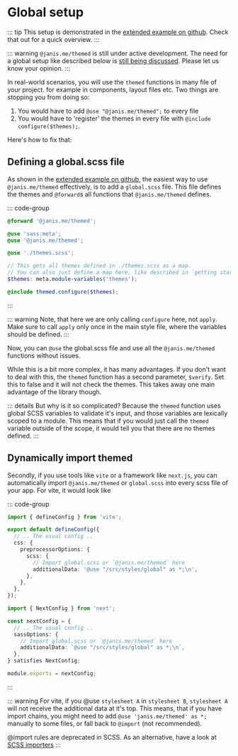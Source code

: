 # Global setup

::: tip
This setup is demonstrated in the [extended example on github](https://github.com/janis-me/themed/tree/main/examples/vite-vanilla-extended). Check that out for a quick overview.
:::

::: warning
`@janis.me/themed` is still under active development. The need for a global setup like described below is [still being discussed](https://github.com/janis-me/themed/issues/15). Please let us know your opinion.
:::

In real-world scenarios, you will use the `themed` functions in many file of your project. for example in components, layout files etc.
Two things are stopping you from doing so:

1. You would have to add `@use "@janis.me/themed";` to every file
2. You would have to 'register' the themes in every file with `@include configure($themes);`.

Here's how to fix that:

## Defining a global.scss file

As shown in the [extended example on github](https://github.com/janis-me/themed/tree/main/examples/vite-vanilla-extended), the easiest way to use `@janis.me/themed` effectively, is to add a `global.scss` file.
This file defines the themes and `@forward`s all functions that `@janis.me/themed` defines.

::: code-group

```scss [global.scss]
@forward '@janis.me/themed';

@use 'sass:meta';
@use '@janis.me/themed';

@use './themes.scss';

// This gets all themes defined in ./themes.scss as a map.
// You can also just define a map here, like described in `getting started`.
$themes: meta.module-variables('themes');

@include themed.configure($themes);
```

:::

::: warning
Note, that here we are only calling `configure` here, not `apply`. Make sure to call `apply` only once in the main style file, where the variables should be defined.
:::

Now, you can `@use` the global.scss file and use all the `@janis.me/themed` functions without issues.

While this is a bit more complex, it has many advantages. If you don't want to deal with this,
the `themed` function has a second parameter, `$verify`. Set this to false and it will not check the themes. This takes away one main advantage of the library though.

::: details But why is it so complicated?
Because the `themed` function uses global SCSS variables to validate it's input, and those variables are lexically scoped to a module.
This means that if you would just call the `themed` variable outside of the scope, it would tell you that there are no themes defined.
:::

## Dynamically import themed

Secondly, if you use tools like `vite` or a framework like `next.js`, you can automatically import `@janis.me/themed` or `global.scss` into every scss file of your app.
For vite, it would look like

::: code-group

```ts [vite.config.ts] {9}
import { defineConfig } from 'vite';

export default defineConfig({
  // .. The usual config ..
  css: {
    preprocessorOptions: {
      scss: {
        // Import global.scss or `@janis.me/themed` here
        additionalData: '@use "/src/styles/global" as *;\n',
      },
    },
  },
});
```

```ts [next.config.ts] {5}
import { NextConfig } from 'next';

const nextConfig = {
  // .. The usual config ..
  sassOptions: {
    // Import global.scss or `@janis.me/themed` here
    additionalData: `@use "/src/styles/global" as *;\n`,
  },
} satisfies NextConfig;

module.exports = nextConfig;
```

:::

::: warning
For vite, if you @use `stylesheet A` in `stylesheet B`, `stylesheet A` will not receive the additional data at it's top.
This means, that if you have import chains, you might need to add `@use 'janis.me/themed' as *;` manually to some files, or fall back to `@import` (not recommended).

@import rules are deprecated in SCSS. As an alternative, have a look at [SCSS importers](https://sass-lang.com/documentation/js-api/interfaces/importer/)
:::
